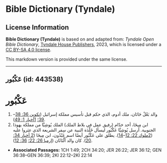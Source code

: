 # Bible Dictionary (Tyndale)

## License Information

**Bible Dictionary (Tyndale)** is based on and adapted from: _Tyndale Open Bible Dictionary_, [Tyndale House Publishers](https://tyndaleopenresources.com/), 2023, which is licensed under a [CC BY-SA 4.0 license](https://creativecommons.org/licenses/by-sa/4.0/legalcode.en).

This markdown version is provided under the same license.



--------------------------------

## عَكْبُور (id: 443538)

عَكْبُور
========

1. والد بَعْلُ حَانَان، ملك أدوم، الذي حكم قبل تأسيس مملكة إسرائيل ([تكوين 36: 38](https://ref.ly/Gen36:38-Gen36:39)–[39؛](https://ref.ly/Gen36:38-Gen36:39) [1أخبار 1: 49](https://ref.ly/1Chr1:49)).
2. ابن مِيخَا، أحد خدّام (رفيق عمل في بلاط الملك) الملك يُوشِيَّا من مملكة يهوذا الجنوبية. أرسل يُوشِيَّا عَكْبُور ليسأل خَلْدَة النبية عن سِفر الشريعة الذي عثروا عليه ([2ملوك 22: 12](https://ref.ly/2Kgs22:12-2Kgs22:14)–[14](https://ref.ly/2Kgs22:12-2Kgs22:14)). يطلق على عَكْبُور أيضًا اسم عَبْدُون، ابن مِيخَا ([2 أخبار 34: 20](https://ref.ly/2Chr34:20)). كان والد أَلْنَاثَان ([إرميا 26: 22؛](https://ref.ly/Jer26:22) [36: 12](https://ref.ly/Jer36:12)).

* **Associated Passages:** 1CH 1:49; 2CH 34:20; JER 26:22; JER 36:12; GEN 36:38–GEN 36:39; 2KI 22:12–2KI 22:14

